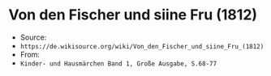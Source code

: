 Von den Fischer und siine Fru (1812)
====================================

* Source: 
 * `https://de.wikisource.org/wiki/Von_den_Fischer_und_siine_Fru_(1812)`
* From: 
 * `Kinder- und Hausmärchen Band 1, Große Ausgabe, S.68-77`
